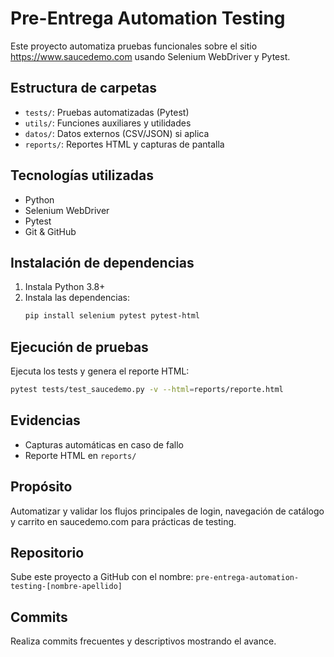 # Pre-Entrega Automation Testing

Este proyecto automatiza pruebas funcionales sobre el sitio https://www.saucedemo.com usando Selenium WebDriver y Pytest.

## Estructura de carpetas

- `tests/`: Pruebas automatizadas (Pytest)
- `utils/`: Funciones auxiliares y utilidades
- `datos/`: Datos externos (CSV/JSON) si aplica
- `reports/`: Reportes HTML y capturas de pantalla

## Tecnologías utilizadas
- Python
- Selenium WebDriver
- Pytest
- Git & GitHub

## Instalación de dependencias

1. Instala Python 3.8+
2. Instala las dependencias:
   ```bash
   pip install selenium pytest pytest-html
   ```

## Ejecución de pruebas

Ejecuta los tests y genera el reporte HTML:
```bash
pytest tests/test_saucedemo.py -v --html=reports/reporte.html
```

## Evidencias
- Capturas automáticas en caso de fallo
- Reporte HTML en `reports/`

## Propósito
Automatizar y validar los flujos principales de login, navegación de catálogo y carrito en saucedemo.com para prácticas de testing.

## Repositorio
Sube este proyecto a GitHub con el nombre:
`pre-entrega-automation-testing-[nombre-apellido]`

## Commits
Realiza commits frecuentes y descriptivos mostrando el avance.
